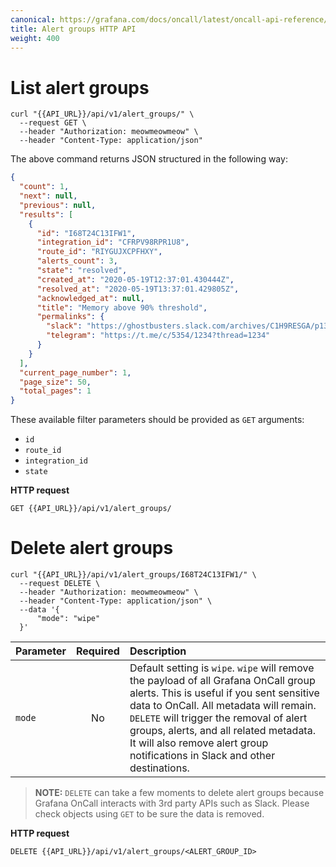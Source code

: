 ```yaml
---
canonical: https://grafana.com/docs/oncall/latest/oncall-api-reference/alertgroups/
title: Alert groups HTTP API
weight: 400
---
```


# List alert groups

```shell
curl "{{API_URL}}/api/v1/alert_groups/" \
  --request GET \
  --header "Authorization: meowmeowmeow" \
  --header "Content-Type: application/json"
```

The above command returns JSON structured in the following way:

```json
{
  "count": 1,
  "next": null,
  "previous": null,
  "results": [
    {
      "id": "I68T24C13IFW1",
      "integration_id": "CFRPV98RPR1U8",
      "route_id": "RIYGUJXCPFHXY",
      "alerts_count": 3,
      "state": "resolved",
      "created_at": "2020-05-19T12:37:01.430444Z",
      "resolved_at": "2020-05-19T13:37:01.429805Z",
      "acknowledged_at": null,
      "title": "Memory above 90% threshold",
      "permalinks": {
        "slack": "https://ghostbusters.slack.com/archives/C1H9RESGA/p135854651500008",
        "telegram": "https://t.me/c/5354/1234?thread=1234"
      }
    }
  ],
  "current_page_number": 1,
  "page_size": 50,
  "total_pages": 1
}
```

These available filter parameters should be provided as `GET` arguments:

- `id`
- `route_id`
- `integration_id`
- `state`

**HTTP request**

`GET {{API_URL}}/api/v1/alert_groups/`

# Delete alert groups

```shell
curl "{{API_URL}}/api/v1/alert_groups/I68T24C13IFW1/" \
  --request DELETE \
  --header "Authorization: meowmeowmeow" \
  --header "Content-Type: application/json" \
  --data '{
      "mode": "wipe"
  }'
```

| Parameter | Required | Description                                                                                                                                                                                                                                                                                                                                      |
| --------- | :------: | :----------------------------------------------------------------------------------------------------------------------------------------------------------------------------------------------------------------------------------------------------------------------------------------------------------------------------------------------- |
| `mode`    |    No    | Default setting is `wipe`. `wipe` will remove the payload of all Grafana OnCall group alerts. This is useful if you sent sensitive data to OnCall. All metadata will remain. `DELETE` will trigger the removal of alert groups, alerts, and all related metadata. It will also remove alert group notifications in Slack and other destinations. |

> **NOTE:** `DELETE` can take a few moments to delete alert groups because Grafana OnCall interacts with 3rd party APIs
> such as Slack. Please check objects using `GET` to be sure the data is removed.

**HTTP request**

`DELETE {{API_URL}}/api/v1/alert_groups/<ALERT_GROUP_ID>`
